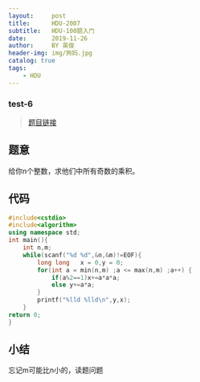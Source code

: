 ```yaml
---
layout:     post
title:      HDU-2007
subtitle:   HDU-100题入门
date:       2019-11-26
author:     BY 英俊
header-img: img/狗妈.jpg
catalog: true
tags:
    - HDU
---
```

### test-6

>[题目链接](http://acm.hdu.edu.cn/showproblem.php?pid=2006)

## 题意

给你n个整数，求他们中所有奇数的乘积。

## 代码  
```c++
#include<cstdio>
#include<algorithm>
using namespace std;
int main(){
	int n,m;
	while(scanf("%d %d",&n,&m)!=EOF){
		long long   x = 0,y = 0;
		for(int a = min(n,m) ;a <= max(n,m) ;a++) {
			if(a%2==1)x+=a*a*a;
			else y+=a*a;
		}
		printf("%lld %lld\n",y,x);
	}
return 0;
}
```
## 小结
忘记m可能比n小的，读题问题
